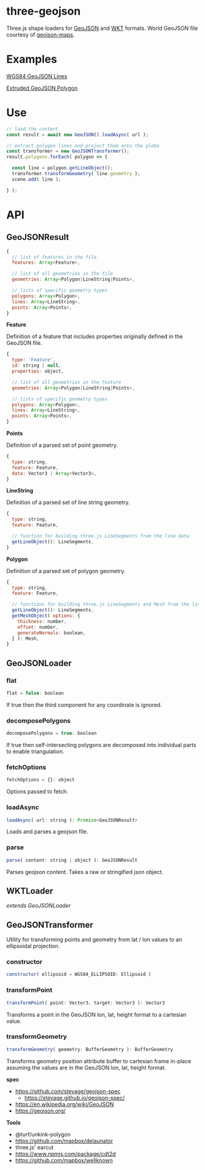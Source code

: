 # three-geojson

Three.js shape loaders for [GeoJSON](https://geojson.org/) and [WKT](https://en.wikipedia.org/wiki/Well-known_text_representation_of_geometry) formats. World GeoJSON file courtesy of [geojson-maps](https://geojson-maps.kyd.au/).

# Examples

[WGS84 GeoJSON Lines](https://gkjohnson.github.io/three-geojson/example/bundle/globe.html)

[Extruded GeoJSON Polygon](https://gkjohnson.github.io/three-geojson/example/bundle/extruded.html)

# Use

```js
// load the content
const result = await new GeoJSON().loadAsync( url );

// extract polygon lines and project them onto the globe
const transformer = new GeoJSONTransformer();
result.polygons.forEach( polygon => {

  const line = polygon.getLineObject();
  transformer.transformGeometry( line.geometry );
  scene.add( line );

} );
```

# API

## GeoJSONResult

```js
{
  // list of features in the file
  features: Array<Feature>,

  // list of all geometries in the file
  geometries: Array<Polygon|LineString|Points>,

  // lists of specific geometry types
  polygons: Array<Polygon>,
  lines: Array<LineString>,
  points: Array<Points>,
}
```

**Feature**

Definition of a feature that includes properties originally defined in the GeoJSON file.

```js
{
  type: 'Feature',
  id: string | null,
  properties: object,

  // list of all geometries in the feature
  geometries: Array<Polygon|LineString|Points>,

  // lists of specific geometry types
  polygons: Array<Polygon>,
  lines: Array<LineString>,
  points: Array<Points>,
}
```

**Points**

Definition of a parsed set of point geometry.

```js
{
  type: string,
  feature: Feature,
  data: Vector3 | Array<Vector3>,
}
```

**LineString**

Definition of a parsed set of line string geometry.

```js
{
  type: string,
  feature: Feature,

  // function for building three.js LineSegments from the line data
  getLineObject(): LineSegments,
}
```

**Polygon**

Definition of a parsed set of polygon geometry.

```js
{
  type: string,
  feature: Feature,

  // functions for building three.js LineSegments and Mesh from the line data
  getLineObject(): LineSegments,
  getMeshObject( options: {
    thickness: number,
    offset: number,
    generateNormals: boolean,
  } ): Mesh,
}
```

## GeoJSONLoader

### flat

```js
flat = false: boolean
```

If true then the third component for any coordinate is ignored.

### decomposePolygons

```js
decomposePolygons = true: boolean
```

If true then self-intersecting polygons are decomposed into individual parts to enable triangulation.

### fetchOptions

```js
fetchOptions = {}: object
```

Options passed to fetch.

### loadAsync

```js
loadAsync( url: string ): Promise<GeoJSONResult>
```

Loads and parses a geojson file.

### parse

```js
parse( content: string | object ): GeoJSONResult
```

Parses geojson content. Takes a raw or stringified json object.

## WKTLoader

_extends GeoJSONLoader_

## GeoJSONTransformer

Utility for transforming points and geometry from lat / lon values to an ellipsoidal projection.

### constructor

```js
constructor( ellipsoid = WGS84_ELLIPSOID: Ellipsoid )
```

### transformPoint

```js
transformPoint( point: Vector3, target: Vector3 ): Vector3
```

Transforms a point in the GeoJSON lon, lat, height format to a cartesian value.

### transformGeometry

```js
transformGeometry( geometry: BufferGeometry ): BufferGeometry
```

Transforms geometry position attribute buffer to cartesian frame in-place assuming the values are in the GeoJSON lon, lat, height format.

**spec**
- https://github.com/stevage/geojson-spec
  - https://stevage.github.io/geojson-spec/
- https://en.wikipedia.org/wiki/GeoJSON
- https://geojson.org/

**Tools**
- @turf/unkink-polygon
- https://github.com/mapbox/delaunator
- three.js' earcut
- https://www.npmjs.com/package/cdt2d
- https://github.com/mapbox/wellknown
